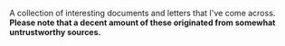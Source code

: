 A collection of interesting documents and letters that I've come across. **Please note that a decent amount of these originated from somewhat untrustworthy sources.**
